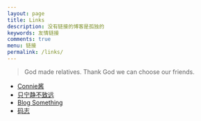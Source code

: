 ```yaml
---
layout: page
title: Links
description: 没有链接的博客是孤独的
keywords: 友情链接
comments: true
menu: 链接
permalink: /links/
---
```


> God made relatives. Thank God we can choose our friends.

* [Connie酱](https://connie99.github.io)
* [只宁静不致远](http://zxning.github.io/)
* [Blog Something](http://chenxiaoyoyo.github.io)
* [码志](http://octopusy.github.io.org)
